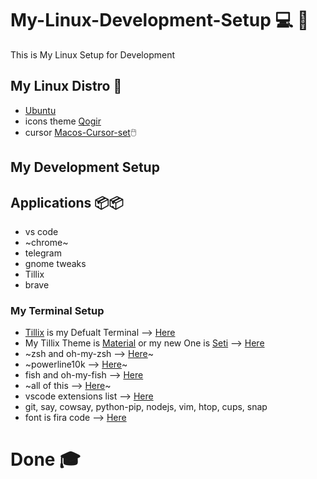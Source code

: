 # My-Linux-Development-Setup 💻️ 🐧️
This is My Linux Setup for Development

## My Linux Distro 🐧️
- [Ubuntu](https://ubuntu.com/download/desktop)
- icons theme [Qogir](https://www.gnome-look.org/p/1230631/)
- cursor [Macos-Cursor-set](https://www.gnome-look.org/p/1148748/)🖱️

## My Development Setup

## Applications 📦️📦️
 - vs code
 - ~chrome~
 - telegram
 - gnome tweaks
 - Tillix
 - brave

### My Terminal Setup
 - [Tillix](https://github.com/gnunn1/tilix) is my Defualt Terminal --> [Here](https://gnunn1.github.io/tilix-web/#packages)
 - My Tillix Theme is [Material](https://github.com/the1coder-pro/Material-Theme-tillix/blob/master/Material.json) or my new One is [Seti](https://github.com/storm119/Tilix-Themes/blob/master/Themes-2/seti.json)
--> [Here](https://github.com/storm119/Tilix-Themes#how-to-use)
 - ~zsh and oh-my-zsh --> [Here](https://github.com/ohmyzsh/ohmyzsh/wiki/Installing-ZSH)~
 - ~powerline10k --> [Here](https://github.com/romkatv/powerlevel10k)~
 - fish and oh-my-fish --> [Here](https://github.com/oh-my-fish/oh-my-fish)
 - ~all of this --> [Here](https://medium.com/@ivanaugustobd/your-terminal-can-be-much-much-more-productive-5256424658e8)~
 - vscode extensions list --> [Here](https://github.com/the1coder-pro/my-vscode-extension-list/blob/master/the-list.txt)
 - git, say, cowsay, python-pip, nodejs, vim, htop, cups, snap
 - font is fira code --> [Here](https://github.com/tonsky/FiraCode)
 # Done 🎓️
 
 
